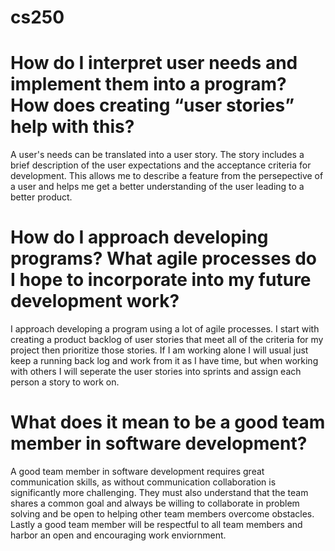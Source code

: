 # cs250

# How do I interpret user needs and implement them into a program? How does creating “user stories” help with this?

A user's needs can be translated into a user story. The story includes a brief description of the user expectations and the acceptance criteria for development. This allows me to describe a feature from the persepective of a user and helps me get a better understanding of the user leading to a better product.


 # How do I approach developing programs? What agile processes do I hope to incorporate into my future development work?

I approach developing a program using a lot of agile processes. I start with creating a product backlog of user stories that meet all of the criteria for my project then prioritize those stories. If I am working alone I will usual just keep a running back log and work from it as I have time, but when working with others I will seperate the user stories into sprints and assign each person a story to work on. 

 # What does it mean to be a good team member in software development?

A good team member in software development requires great communication skills, as without communication collaboration is significantly more challenging. They must also understand that the team shares a common goal and always be willing to collaborate in problem solving and be open to helping other team members overcome obstacles. Lastly a good team member will be respectful to all team members and harbor an open and encouraging work enviornment.
